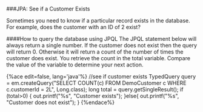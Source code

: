 <!--djw: done-->
###JPA: See if a Customer Exists

Sometimes you need to know if a particular record exists in the database. For example, does the customer with an ID of 2 exist? 

####How to query the database using JPQL
The JPQL statement below will always return a single number. If the customer does not exist then the query will return 0. Otherwise it will return a count of the number of times the customer does exist. You retrieve the count in the total variable. Compare the value of the variable to determine your next action.

{%ace edit=false, lang='java'%}
//see if customer exists
TypedQuery<Long> query = em.createQuery("SELECT COUNT(c) FROM DemoCustomer c WHERE c.customerId = 2L", Long.class);
long total = query.getSingleResult();
if (total>0)
{
    out.printf("%s", "Customer exists");
}else{
    out.printf("%s", "Customer does not exist");
}
{%endace%}

